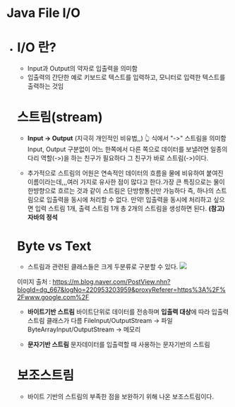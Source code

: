 # Java File I/O



- # I/O 란?
  - Input과 Output의 약자로 입출력을 의미함
  - 입출력의 간단한 예로 키보드로 텍스트를 입력하고, 모니터로 입력한 텍스트를 출력하는 것임

  # 스트림(stream)
  - **Input -> Output** (지극히 개인적인 비유법,,)
  👆 식에서 "->" 스트림을 의미함
  Input, Output 구분없이 어느 한쪽에서 다른 쪽으로 데이터를 보낼려면 일종의 다리 역할(->)을 하는 친구가 필요하다 그 친구가 바로 스트림(->)이다.

  - 추가적으로 스트림의 어원은 연속적인 데이터의 흐름을 물에 비유하여 붙여진 이름이라는데,,,여러 가지로 유사한 점이 많다고 한다.가장 큰 특징으로는 물이 한뱡향으로 흐르는 것과 같이 스트림은 단방향통신만 가능하다
  즉, 하나의 스트림으로 입출력을 동시에 처리할 수 없다.
  만약! 입출력을 동시에 처리하고 싶으면 입력 스트림 1개, 출력 스트림 1개 총 2개의 스트림을 생성하면 된다.
  **(참고) 자바의 정석**

  # Byte vs Text
  - 스트림과 관련된 클래스들은 크게 두분류로 구분할 수 있다.
  ![](https://images.velog.io/images/ljs0429777/post/237d339c-6a2e-497a-84d8-d9846013aea8/Screen%20Shot%202020-03-04%20at%2011.34.11%20PM.png)

  이미지 출처 : https://m.blog.naver.com/PostView.nhn?blogId=dg_667&logNo=220953203959&proxyReferer=https%3A%2F%2Fwww.google.com%2F
  - **바이트기반 스트림**
  바이트단위로 데이터를 전송하며 **입출력 대상**에 따라 입출력스트림 클래스가 다름
  FileInput/OutputStream -> 파일
  ByteArrayInput/OutputStream -> 메모리

  - **문자기반 스트림**
  문자데이터를 입출력할 때 사용하는 문자기반의 스트림

  # 보조스트림
  - 바이트 기반의 스트림의 부족한 점을 보완하기 위해 나온 보조스트림이다.